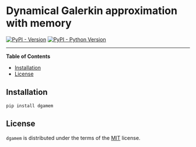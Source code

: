 # Dynamical Galerkin approximation with memory

[![PyPI - Version](https://img.shields.io/pypi/v/dgamem.svg)](https://pypi.org/project/dgamem)
[![PyPI - Python Version](https://img.shields.io/pypi/pyversions/dgamem.svg)](https://pypi.org/project/dgamem)

-----

**Table of Contents**

- [Installation](#installation)
- [License](#license)

## Installation

```console
pip install dgamem
```

## License

`dgamem` is distributed under the terms of the [MIT](https://spdx.org/licenses/MIT.html) license.
